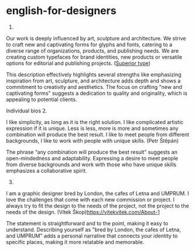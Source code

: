 # english-for-designers
 
  
  1.  

Our work is deeply influenced by art, sculpture and architecture. We strive to craft new and captivating forms for glyphs and fonts, catering to a diverse range of organizations, products, and publishing needs. We are creating custom typefaces for brand identities, new products or versatile options for editorial and publishing projects. ([Superior type](https://www.superiortype.com/about/studio))

This description effectively highlights several strengths like emphasizing inspiration from art, sculpture, and architecture adds depth and shows a commitment to creativity and aesthetics. The focus on crafting "new and captivating forms" suggests a dedication to quality and originality, which is appealing to potential clients.


Individual bios
2.

I like simplicity, as long as it is the right solution. I like complicated artistic expression if it is unique. Less is less, more is more and sometimes any combination will produce the best result. I like to meet people from different backgrounds, I like to work with people with unique skills. (Petr Štěpán)

The phrase “any combination will produce the best result” suggests an open-mindedness and adaptability. Expressing a desire to meet people from diverse backgrounds and work with those who have unique skills emphasizes a collaborative spirit. 

3.

I am a graphic designer bred by London, the cafes of Letna and UMPRUM. I love the challenges that come with each new commission or project. I always try to fit the design to the needs of the project, not the project to the needs of the design. (Vítek Škop)https://vitekvitek.com/About-1

The statement is straightforward and to the point, making it easy to understand. Describing yourself as "bred by London, the cafes of Letna, and UMPRUM" adds a personal narrative that connects your identity to specific places, making it more relatable and memorable.

